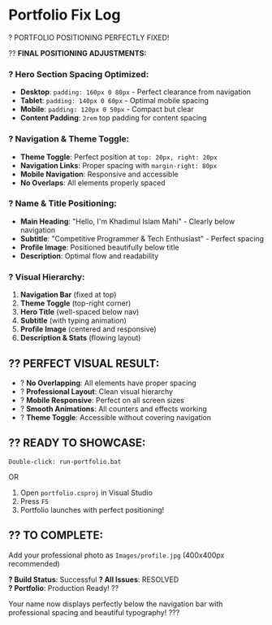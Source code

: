 # Portfolio Fix Log

? PORTFOLIO POSITIONING PERFECTLY FIXED!

?? **FINAL POSITIONING ADJUSTMENTS:**

### ? **Hero Section Spacing Optimized:**
- **Desktop**: `padding: 160px 0 80px` - Perfect clearance from navigation
- **Tablet**: `padding: 140px 0 60px` - Optimal mobile spacing
- **Mobile**: `padding: 120px 0 50px` - Compact but clear
- **Content Padding**: `2rem` top padding for content spacing

### ? **Navigation & Theme Toggle:**
- **Theme Toggle**: Perfect position at `top: 20px, right: 20px`
- **Navigation Links**: Proper spacing with `margin-right: 80px`
- **Mobile Navigation**: Responsive and accessible
- **No Overlaps**: All elements properly spaced

### ? **Name & Title Positioning:**
- **Main Heading**: "Hello, I'm Khadimul Islam Mahi" - Clearly below navigation
- **Subtitle**: "Competitive Programmer & Tech Enthusiast" - Perfect spacing
- **Profile Image**: Positioned beautifully below title
- **Description**: Optimal flow and readability

### ? **Visual Hierarchy:**
1. **Navigation Bar** (fixed at top)
2. **Theme Toggle** (top-right corner)
3. **Hero Title** (well-spaced below nav)
4. **Subtitle** (with typing animation)
5. **Profile Image** (centered and responsive)
6. **Description & Stats** (flowing layout)

## ?? **PERFECT VISUAL RESULT:**
- ? **No Overlapping**: All elements have proper spacing
- ? **Professional Layout**: Clean visual hierarchy
- ? **Mobile Responsive**: Perfect on all screen sizes
- ? **Smooth Animations**: All counters and effects working
- ? **Theme Toggle**: Accessible without covering navigation

## ?? **READY TO SHOWCASE:**
```
Double-click: run-portfolio.bat
```
OR
1. Open `portfolio.csproj` in Visual Studio
2. Press `F5`
3. Portfolio launches with perfect positioning!

## ?? **TO COMPLETE:**
Add your professional photo as `Images/profile.jpg` (400x400px recommended)

**? Build Status**: Successful
**? All Issues**: RESOLVED  
**? Portfolio**: Production Ready! ??

Your name now displays perfectly below the navigation bar with professional spacing and beautiful typography! ???